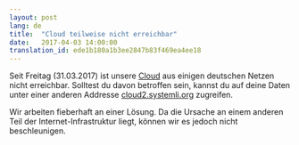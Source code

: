```yaml
---
layout: post
lang: de
title:  "Cloud teilweise nicht erreichbar"
date:   2017-04-03 14:00:00
translation_id: ede1b180a1b3ee2847b83f469ea4ee18
---
```

Seit Freitag (31.03.2017) ist unsere [Cloud](https://cloud.systemli.org) aus einigen deutschen Netzen nicht erreichbar.
Solltest du davon betroffen sein, kannst du auf deine Daten unter einer anderen Addresse [cloud2.systemli.org](https://cloud2.systemli.org) zugreifen. 
 
Wir arbeiten fieberhaft an einer Lösung. Da die Ursache an einem anderen Teil der Internet-Infrastruktur liegt, können wir es jedoch nicht beschleunigen.
